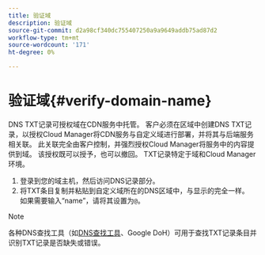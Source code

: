 ```yaml
---
title: 验证域
description: 验证域
source-git-commit: d2a98cf340dc755407250a9a9649addb75ad87d2
workflow-type: tm+mt
source-wordcount: '171'
ht-degree: 0%

---
```



# 验证域{#verify-domain-name}

DNS TXT记录可授权域在CDN服务中托管。 客户必须在区域中创建DNS TXT记录，以授权Cloud Manager将CDN服务与自定义域进行部署，并将其与后端服务相关联。 此关联完全由客户控制，并强烈授权Cloud Manager将服务中的内容提供到域。 该授权既可以授予，也可以撤回。 TXT记录特定于域和Cloud Manager环境。

1. 登录到您的域主机，然后访问DNS记录部分。
1. 将TXT条目复制并粘贴到自定义域所在的DNS区域中，与显示的完全一样。 如果需要输入“name”，请将其设置为`@`。

>[!NOTE]
>各种DNS查找工具（如[DNS查找工具](https://www.ultratools.com/tools/dnsLookup)、Google DoH）可用于查找TXT记录条目并识别TXT记录是否缺失或错误。
